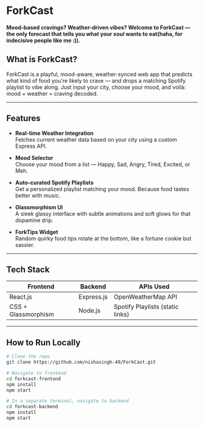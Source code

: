 # ForkCast

**Mood-based cravings? Weather-driven vibes? Welcome to ForkCast — the only forecast that tells you what your *soul* wants to eat(haha, for indecisive people like me :)).**


## What is ForkCast?

ForkCast is a playful, mood-aware, weather-synced web app that predicts what kind of food you're likely to crave — and drops a matching Spotify playlist to vibe along. Just input your city, choose your mood, and voilà: mood + weather = craving decoded.

---

##  Features

- **Real-time Weather Integration**  
  Fetches current weather data based on your city using a custom Express API.

- **Mood Selector**  
  Choose your mood from a list — Happy, Sad, Angry, Tired, Excited, or Meh.

- **Auto-curated Spotify Playlists**  
  Get a personalized playlist matching your mood. Because food tastes better with music.

- **Glassmorphism UI**  
  A sleek glassy interface with subtle animations and soft glows for that dopamine drip.

- **ForkTips Widget**  
  Random quirky food tips rotate at the bottom, like a fortune cookie but sassier.

---


## Tech Stack

| Frontend         | Backend       | APIs Used         |
|------------------|----------------|--------------------|
| React.js         | Express.js     | OpenWeatherMap API |
| CSS + Glassmorphism | Node.js      | Spotify Playlists (static links) |

---

## How to Run Locally

```bash
# Clone the repo
git clone https://github.com/nishasingh-49/ForkCast.git

# Navigate to frontend
cd forkcast-frontend
npm install
npm start

# In a separate terminal, navigate to backend
cd forkcast-backend
npm install
npm start

